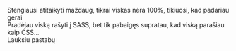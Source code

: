 Stengiausi atitaikyti maždaug, tikrai viskas nėra 100%, tikiuosi, kad padariau gerai <br>
Pradėjau viską rašyti į SASS, bet tik pabaigęs supratau, kad viską parašiau kaip CSS... <br>
Lauksiu pastabų